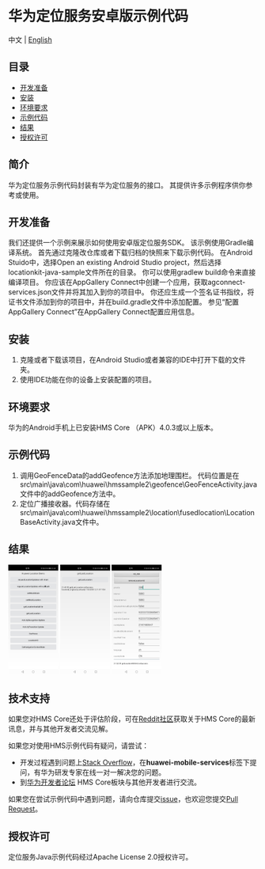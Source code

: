 #  华为定位服务安卓版示例代码
中文 | [English](https://github.com/HMS-Core/hms-location-demo-android-studio)

## 目录
 * [开发准备](#开发准备)
 * [安装](#安装)
 * [环境要求](#环境要求)
 * [示例代码](#示例代码)
 * [结果](#结果)
 * [授权许可](#授权许可)
 
## 简介
华为定位服务示例代码封装有华为定位服务的接口。 其提供许多示例程序供你参考或使用。
## 开发准备
我们还提供一个示例来展示如何使用安卓版定位服务SDK。 该示例使用Gradle编译系统。 首先通过克隆改仓库或者下载归档的快照来下载示例代码。 在Android Stuido中，选择Open an existing Android Studio project，然后选择locationkit-java-sample文件所在的目录。 你可以使用gradlew build命令来直接编译项目。 你应该在AppGallery Connect中创建一个应用，获取agconnect-services.json文件并将其加入到你的项目中。 你还应生成一个签名证书指纹，将证书文件添加到你的项目中，并在build.gradle文件中添加配置。 参见“配置AppGallery Connect”在AppGallery Connect配置应用信息。
## 安装
1.	克隆或者下载该项目，在Android Studio或者兼容的IDE中打开下载的文件夹。
2.	使用IDE功能在你的设备上安装配置的项目。
## 环境要求
华为的Android手机上已安装HMS Core （APK）4.0.3或以上版本。
## 示例代码
1.	调用GeoFenceData的addGeofence方法添加地理围栏。 代码位置是在src\main\java\com\huawei\hmssample2\geofence\GeoFenceActivity.java文件中的addGeofence方法中。
2.	定位广播接收器。代码存储在src\main\java\com\huawei\hmssample2\location\fusedlocation\LocationBaseActivity.java文件中。
## 结果
<img src="images/home.jpg" width = 20% height = 20%> <img src="images/locationgetlast.jpg" width = 20% height = 20%> <img src="images/locationhd.jpg" width = 20% height = 20%>

## 技术支持
如果您对HMS Core还处于评估阶段，可在[Reddit社区](https://www.reddit.com/r/HMSCore/)获取关于HMS Core的最新讯息，并与其他开发者交流见解。

如果您对使用HMS示例代码有疑问，请尝试：
- 开发过程遇到问题上[Stack Overflow](https://stackoverflow.com/questions/tagged/huawei-mobile-services)，在**huawei-mobile-services**标签下提问，有华为研发专家在线一对一解决您的问题。
- 到[华为开发者论坛](https://developer.huawei.com/consumer/cn/forum/blockdisplay?fid=18) HMS Core板块与其他开发者进行交流。

如果您在尝试示例代码中遇到问题，请向仓库提交[issue](https://github.com/HMS-Core/hms-location-demo-android-studio/issues)，也欢迎您提交[Pull Request](https://github.com/HMS-Core/hms-location-demo-android-studio/pulls)。

## 授权许可
定位服务Java示例代码经过Apache License 2.0授权许可。

